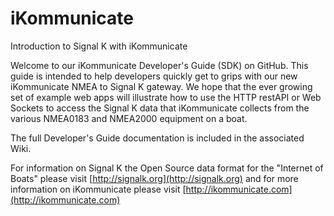 # iKommunicate
Introduction to Signal K with iKommunicate

Welcome to our iKommunicate Developer's Guide (SDK) on GitHub. This guide is intended to help developers quickly get to grips with our new iKommunicate NMEA to Signal K gateway. We hope that the ever growing set of example web apps will illustrate how to use the HTTP restAPI or Web Sockets to access the Signal K data that iKommunicate collects from the various NMEA0183 and NMEA2000 equipment on a boat.

The full Developer's Guide documentation is included in the associated Wiki.

For information on Signal K the Open Source data format for the "Internet of Boats" please visit [http://signalk.org](http://signalk.org) and for more information on iKommunicate please visit [http://ikommunicate.com](http://ikommunicate.com)
